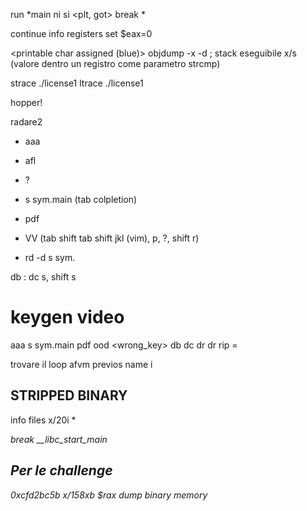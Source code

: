 run *main
ni
si
<plt, got>
break *<indirizzo del test>

continue
info registers
set $eax=0

<printable char assigned (blue)>
objdump -x -d <file>; stack eseguibile
x/s (valore dentro un registro come parametro strcmp)

strace ./license1
ltrace ./license1

hopper!

radare2
- aaa
- afl
- ?

- s sym.main (tab colpletion)
- pdf
- VV (tab shift tab shift jkl (vim), p, ?, shift r)
- rd -d <file>
s sym.

db
: dc
s, shift s

# keygen video

aaa
s sym.main
pdf
ood <wrong_key>
db <cmp>
dc
dr
dr rip = <printa il success>

trovare il loop
afvm previos name i

<python script per il keygen>


## STRIPPED BINARY
info files
x/20i *<address>
break __libc_start_main

## Per le challenge
0xcfd2bc5b
x/158xb $rax
dump binary memory <file> <start> <end>
